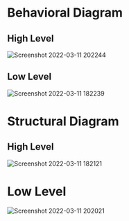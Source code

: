 # Behavioral Diagram

## High Level
![Screenshot 2022-03-11 202244](https://user-images.githubusercontent.com/80111162/157891433-f0ca054f-2f05-456d-871b-ede92de52de0.png)

## Low Level
![Screenshot 2022-03-11 182239](https://user-images.githubusercontent.com/80111162/157878223-6e01b6d2-dfab-4b0e-a32a-daa2505cdc9c.png)


# Structural Diagram

## High Level
![Screenshot 2022-03-11 182121](https://user-images.githubusercontent.com/80111162/157878169-97a421b1-abd5-4a3b-b2a7-d84ae5ad850e.png)

# Low Level
![Screenshot 2022-03-11 202021](https://user-images.githubusercontent.com/80111162/157891725-c929d192-7e38-43c9-8e79-e12fa7f7760f.png)

